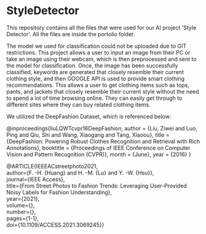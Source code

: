 # StyleDetector
This repository contains all the files that were used for our AI project 'Style Detector'. All the files are inside the portolio folder.

The model we used for classification could not be uploaded due to GIT restrictions. This project allows a user to input an image from their PC or take an image using their webcam, which is then preprocessed and sent to the model for classification. Once, the image has been successfully classified, keywords are generated that closely resemble their current clothing style, and then GOOGLE API is used to provide smart clothing recommendations. This allows a user to get clothing items such as tops, pants, and jackets that closely resemble their current style without the need to spend a lot of time browsing online. They can easily get through to different sites where they can buy related clothing items.

We utilized the DeepFashion Dataset, which is referenced below:

@inproceedings{liuLQWTcvpr16DeepFashion,
 author = {Liu, Ziwei and Luo, Ping and Qiu, Shi and Wang, Xiaogang and Tang, Xiaoou},
 title = {DeepFashion: Powering Robust Clothes Recognition and Retrieval with Rich Annotations},
 booktitle = {Proceedings of IEEE Conference on Computer Vision and Pattern Recognition (CVPR)},
 month = {June},
 year = {2016}
 }

 @ARTICLE{IEEEACstreetphoto2021,  
   author={F. -H. {Huang} and H. -M. {Lu} and Y. -W. {Hsu}},  
   journal={IEEE Access},   
   title={From Street Photos to Fashion Trends: Leveraging User-Provided Noisy Labels for Fashion Understanding},   
   year={2021},  
   volume={},  
   number={},  
   pages={1-1},  
   doi={10.1109/ACCESS.2021.3069245}}
